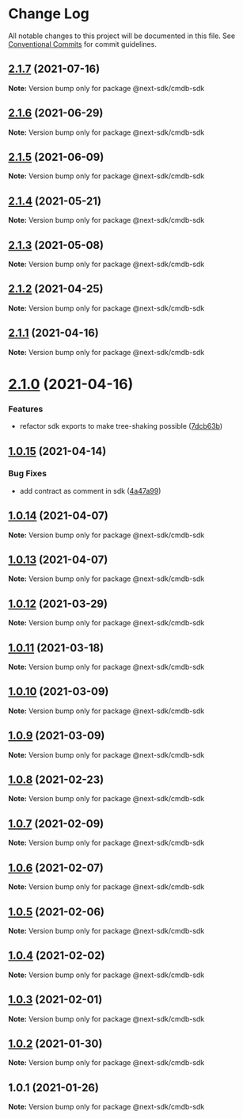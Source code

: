 # Change Log

All notable changes to this project will be documented in this file.
See [Conventional Commits](https://conventionalcommits.org) for commit guidelines.

## [2.1.7](https://github.com/easyops-cn/next-providers/compare/@next-sdk/cmdb-sdk@2.1.6...@next-sdk/cmdb-sdk@2.1.7) (2021-07-16)

**Note:** Version bump only for package @next-sdk/cmdb-sdk

## [2.1.6](https://github.com/easyops-cn/next-providers/compare/@next-sdk/cmdb-sdk@2.1.5...@next-sdk/cmdb-sdk@2.1.6) (2021-06-29)

**Note:** Version bump only for package @next-sdk/cmdb-sdk

## [2.1.5](https://github.com/easyops-cn/next-providers/compare/@next-sdk/cmdb-sdk@2.1.4...@next-sdk/cmdb-sdk@2.1.5) (2021-06-09)

**Note:** Version bump only for package @next-sdk/cmdb-sdk

## [2.1.4](https://github.com/easyops-cn/next-providers/compare/@next-sdk/cmdb-sdk@2.1.3...@next-sdk/cmdb-sdk@2.1.4) (2021-05-21)

**Note:** Version bump only for package @next-sdk/cmdb-sdk

## [2.1.3](https://github.com/easyops-cn/next-providers/compare/@next-sdk/cmdb-sdk@2.1.2...@next-sdk/cmdb-sdk@2.1.3) (2021-05-08)

**Note:** Version bump only for package @next-sdk/cmdb-sdk

## [2.1.2](https://github.com/easyops-cn/next-providers/compare/@next-sdk/cmdb-sdk@2.1.1...@next-sdk/cmdb-sdk@2.1.2) (2021-04-25)

**Note:** Version bump only for package @next-sdk/cmdb-sdk

## [2.1.1](https://github.com/easyops-cn/next-providers/compare/@next-sdk/cmdb-sdk@2.1.0...@next-sdk/cmdb-sdk@2.1.1) (2021-04-16)

**Note:** Version bump only for package @next-sdk/cmdb-sdk

# [2.1.0](https://github.com/easyops-cn/next-providers/compare/@next-sdk/cmdb-sdk@1.0.15...@next-sdk/cmdb-sdk@2.1.0) (2021-04-16)

### Features

- refactor sdk exports to make tree-shaking possible ([7dcb63b](https://github.com/easyops-cn/next-providers/commit/7dcb63bad6a7e6357c1c14ce9cf3ff9152c0c632))

## [1.0.15](https://github.com/easyops-cn/next-providers/compare/@next-sdk/cmdb-sdk@1.0.14...@next-sdk/cmdb-sdk@1.0.15) (2021-04-14)

### Bug Fixes

- add contract as comment in sdk ([4a47a99](https://github.com/easyops-cn/next-providers/commit/4a47a99b3ed7f3a366ba64121b71d9f27d07148d))

## [1.0.14](https://github.com/easyops-cn/next-providers/compare/@next-sdk/cmdb-sdk@1.0.13...@next-sdk/cmdb-sdk@1.0.14) (2021-04-07)

**Note:** Version bump only for package @next-sdk/cmdb-sdk

## [1.0.13](https://github.com/easyops-cn/next-providers/compare/@next-sdk/cmdb-sdk@1.0.12...@next-sdk/cmdb-sdk@1.0.13) (2021-04-07)

**Note:** Version bump only for package @next-sdk/cmdb-sdk

## [1.0.12](https://github.com/easyops-cn/next-providers/compare/@next-sdk/cmdb-sdk@1.0.11...@next-sdk/cmdb-sdk@1.0.12) (2021-03-29)

**Note:** Version bump only for package @next-sdk/cmdb-sdk

## [1.0.11](https://github.com/easyops-cn/next-providers/compare/@next-sdk/cmdb-sdk@1.0.10...@next-sdk/cmdb-sdk@1.0.11) (2021-03-18)

**Note:** Version bump only for package @next-sdk/cmdb-sdk

## [1.0.10](https://github.com/easyops-cn/next-providers/compare/@next-sdk/cmdb-sdk@1.0.9...@next-sdk/cmdb-sdk@1.0.10) (2021-03-09)

**Note:** Version bump only for package @next-sdk/cmdb-sdk

## [1.0.9](https://github.com/easyops-cn/next-providers/compare/@next-sdk/cmdb-sdk@1.0.8...@next-sdk/cmdb-sdk@1.0.9) (2021-03-09)

**Note:** Version bump only for package @next-sdk/cmdb-sdk

## [1.0.8](https://github.com/easyops-cn/next-providers/compare/@next-sdk/cmdb-sdk@1.0.7...@next-sdk/cmdb-sdk@1.0.8) (2021-02-23)

**Note:** Version bump only for package @next-sdk/cmdb-sdk

## [1.0.7](https://github.com/easyops-cn/next-providers/compare/@next-sdk/cmdb-sdk@1.0.6...@next-sdk/cmdb-sdk@1.0.7) (2021-02-09)

**Note:** Version bump only for package @next-sdk/cmdb-sdk

## [1.0.6](https://github.com/easyops-cn/next-providers/compare/@next-sdk/cmdb-sdk@1.0.5...@next-sdk/cmdb-sdk@1.0.6) (2021-02-07)

**Note:** Version bump only for package @next-sdk/cmdb-sdk

## [1.0.5](https://github.com/easyops-cn/next-providers/compare/@next-sdk/cmdb-sdk@1.0.4...@next-sdk/cmdb-sdk@1.0.5) (2021-02-06)

**Note:** Version bump only for package @next-sdk/cmdb-sdk

## [1.0.4](https://github.com/easyops-cn/next-providers/compare/@next-sdk/cmdb-sdk@1.0.3...@next-sdk/cmdb-sdk@1.0.4) (2021-02-02)

**Note:** Version bump only for package @next-sdk/cmdb-sdk

## [1.0.3](https://github.com/easyops-cn/next-providers/compare/@next-sdk/cmdb-sdk@1.0.2...@next-sdk/cmdb-sdk@1.0.3) (2021-02-01)

**Note:** Version bump only for package @next-sdk/cmdb-sdk

## [1.0.2](https://github.com/easyops-cn/next-providers/compare/@next-sdk/cmdb-sdk@1.0.1...@next-sdk/cmdb-sdk@1.0.2) (2021-01-30)

**Note:** Version bump only for package @next-sdk/cmdb-sdk

## 1.0.1 (2021-01-26)

**Note:** Version bump only for package @next-sdk/cmdb-sdk
